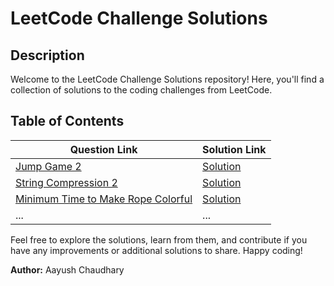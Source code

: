 # LeetCode Challenge Solutions

## Description
Welcome to the LeetCode Challenge Solutions repository! Here, you'll find a collection of solutions to the coding challenges from LeetCode.

## Table of Contents
| Question Link                                                                                          | Solution Link                         |
|--------------------------------------------------------------------------------------------------------|---------------------------------------|
| [Jump Game 2](https://leetcode.com/problems/jump-game-ii)                                              | [Solution](https://github.com/aayush287/LeetCodeSolutions/blob/main/src/December/JumpGame2.kt) |
| [String Compression 2](https://leetcode.com/problems/string-compression-ii)                            | [Solution](https://github.com/aayush287/LeetCodeSolutions/blob/main/src/December/StringCompression2.kt) |
| [Minimum Time to Make Rope Colorful](https://leetcode.com/problems/minimum-time-to-make-rope-colorful) | [Solution](https://github.com/aayush287/LeetCodeSolutions/blob/main/src/December/MinimumTimeToMakeRopeColorFul.kt) |
| ...                                                                                                    | ...                                   |

Feel free to explore the solutions, learn from them, and contribute if you have any improvements or additional solutions to share. Happy coding!

**Author:** Aayush Chaudhary
